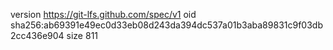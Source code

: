 version https://git-lfs.github.com/spec/v1
oid sha256:ab69391e49ec0d33eb08d243da394dc537a01b3aba89831c9f03db2cc436e904
size 811
